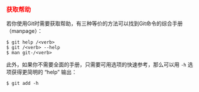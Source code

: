 ### <font color=red>获取帮助</font>
若你使用Git时需要获取帮助，有三种等价的方法可以找到Git命令的综合手册（manpage）：
```
$ git help /<verb>
$ git /<verb> --help
$ man git-/<verb>
```

此外，如果你不需要全面的手册，只需要可用选项的快速参考，那么可以用 ```-h``` 选项获得更简明的 “help” 输出：
```
$ git add -h
```